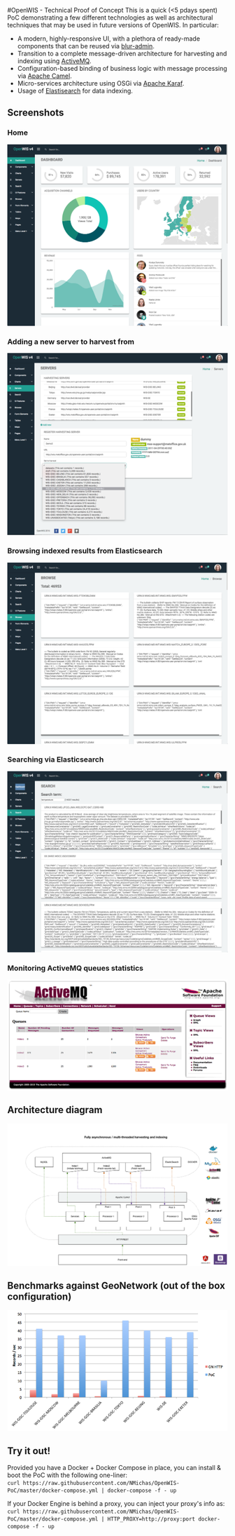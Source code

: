 #OpenWIS - Technical Proof of Concept
This is a quick (<5 pdays spent) PoC demonstrating a few different technologies 
as well as architectural techniques that may be used in future versions of
OpenWIS. In particular:

- A modern, highly-responsive UI, with a plethora of ready-made components that
can be reused via [blur-admin](https://github.com/akveo/blur-admin).
- Transition to a complete message-driven architecture for harvesting and
indexing using [ActiveMQ](http://activemq.apache.org/).
- Configuration-based binding of business logic with message processing 
via [Apache Camel](http://camel.apache.org/).
- Micro-services architecture using OSGi via [Apache Karaf](http://karaf.apache.org/).
- Usage of [Elastisearch](https://www.elastic.co/) for data indexing. 

## Screenshots
### Home
![](poc-1.png)

### Adding a new server to harvest from
![](poc-2.png)

### Browsing indexed results from Elasticsearch
![](poc-3.png)

### Searching via Elasticsearch
![](poc-4.png)

### Monitoring ActiveMQ queues statistics
![](poc-5.png)

## Architecture diagram
![](OpenWIS-PoC.png)

## Benchmarks against GeoNetwork (out of the box configuration)
![](Benchmark.png)

## Try it out!
Provided you have a Docker + Docker Compose in place, you can install & boot the PoC with the following one-liner:  
`curl https://raw.githubusercontent.com/NMichas/OpenWIS-PoC/master/docker-compose.yml | docker-compose -f - up`

If your Docker Engine is behind a proxy, you can inject your proxy's info as:  
`curl https://raw.githubusercontent.com/NMichas/OpenWIS-PoC/master/docker-compose.yml | HTTP_PROXY=http://proxy:port docker-compose -f - up`